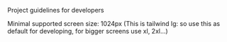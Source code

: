 Project guidelines for developers

Minimal supported screen size: 1024px
(This is tailwind lg: so use this as default for developing, for bigger screens use xl, 2xl...)
